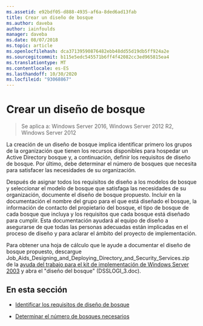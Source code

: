 ```yaml
---
ms.assetid: e92bdf05-d888-4935-af6a-8ded6ad13fab
title: Crear un diseño de bosque
ms.author: daveba
author: iainfoulds
manager: daveba
ms.date: 08/07/2018
ms.topic: article
ms.openlocfilehash: dca37139590876482ebb48dd55d19db5ff924a2e
ms.sourcegitcommit: b115e5edc545571b6ff4f42082cc3ed965815ea4
ms.translationtype: MT
ms.contentlocale: es-ES
ms.lasthandoff: 10/30/2020
ms.locfileid: "93068867"
---
```

# <a name="creating-a-forest-design"></a>Crear un diseño de bosque

> Se aplica a: Windows Server 2016, Windows Server 2012 R2, Windows Server 2012

La creación de un diseño de bosque implica identificar primero los grupos de la organización que tienen los recursos disponibles para hospedar un Active Directory bosque y, a continuación, definir los requisitos de diseño de bosque. Por último, debe determinar el número de bosques que necesita para satisfacer las necesidades de su organización.

Después de asignar todos los requisitos de diseño a los modelos de bosque y seleccionar el modelo de bosque que satisfaga las necesidades de su organización, documente el diseño de bosque propuesto. Incluir en la documentación el nombre del grupo para el que está diseñado el bosque, la información de contacto del propietario del bosque, el tipo de bosque de cada bosque que incluya y los requisitos que cada bosque está diseñado para cumplir. Esta documentación ayudará al equipo de diseño a asegurarse de que todas las personas adecuadas están implicadas en el proceso de diseño y para aclarar el ámbito del proyecto de implementación.

Para obtener una hoja de cálculo que le ayude a documentar el diseño de bosque propuesto, descargue Job_Aids_Designing_and_Deploying_Directory_and_Security_Services.zip de la [ayuda del trabajo para el kit de implementación de Windows Server 2003](https://microsoft.com/download/details.aspx?id=9608) y abra el "diseño del bosque" (DSSLOGI_3.doc).

## <a name="in-this-section"></a>En esta sección

- [Identificar los requisitos de diseño de bosque](../../ad-ds/plan/Identifying-Forest-Design-Requirements.md)

- [Determinar el número de bosques necesarios](../../ad-ds/plan/Determining-the-Number-of-Forests-Required.md)
